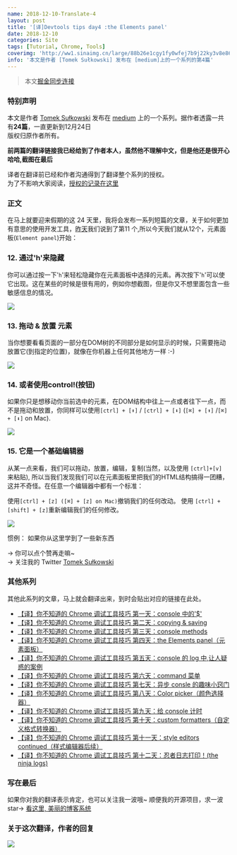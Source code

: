 ```yaml
---
name: 2018-12-10-Translate-4
layout: post
title: '[译]Devtools tips day4 :the Elements panel'
date: 2018-12-10
categories: Site
tags: [Tutorial, Chrome, Tools]
coverimg: 'http://ww1.sinaimg.cn/large/88b26e1cgy1fy0wfej7b9j22ky3v8e86.jpg'
info: '本文是作者 [Tomek Sułkowski] 发布在 [medium]上的一个系列的第4篇'
---
```


> 本文[掘金同步连接](https://juejin.im/editor/posts/5c0d2d85f265da612061a62f)

### 特别声明

本文是作者 [Tomek Sułkowski](https://twitter.com/sulco) 发布在 [medium](https://medium.com/@tomsu) 上的一个系列。据作者透露一共有**24篇**，一直更新到12月24日<br>
版权归原作者所有。<br>

**前两篇的翻译链接我已经给到了作者本人，虽然他不理解中文，但是他还是很开心哈哈,截图在最后**<br>

译者在翻译前已经和作者沟通得到了翻译整个系列的授权。<br>
为了不影响大家阅读，[授权的记录在这里](https://juejin.im/post/5c09a80151882521c81168a2)<br>

### 正文

在马上就要迎来假期的这 24 天里，我将会发布一系列短篇的文章，关于如何更加有意思的使用开发工具，[昨天](https://juejin.im/post/5c0a8ce6f265da6141716329)我们说到了第11 个,所以今天我们就从12个，元素面板(`Element panel`)开始：

### 12. 通过'h'来隐藏

你可以通过按一下'`h`'来轻松隐藏你在元素面板中选择的元素。再次按下'`h`'可以使它出现。这在某些的时候是很有用的，例如你想截图，但是你又不想里面包含一些敏感信息的情况。

![](https://user-gold-cdn.xitu.io/2018/12/9/1679379780c11ef3?w=1332&h=802&f=gif&s=1651328)

### 13. 拖动 & 放置 元素


当你想要看看页面的一部分在DOM树的不同部分是如何显示的时候，只需要拖动放置它(到指定的位置)，就像在你机器上任何其他地方一样 :-)

![](https://user-gold-cdn.xitu.io/2018/12/9/16793797bde74b62?w=1066&h=642&f=gif&s=891397)

### 14. 或者使用control!(按钮)

如果你只是想移动你当前选中的元素，在DOM结构中往上一点或者往下一点，而不是拖动和放置，你同样可以使用`[ctrl] + [⬆]` / `[ctrl] + [⬇]` (`[⌘] + [⬆]` /`[⌘] + [⬇]` on Mac).

![](https://user-gold-cdn.xitu.io/2018/12/9/16793797bf5d233e?w=1332&h=802&f=gif&s=3046583)



### 15. 它是一个基础编辑器

从某一点来看，我们可以拖动，放置，编辑，复制(当然，以及使用 `[ctrl]+[v]` 来粘贴), 所以当我们发现我们可以在元素面板里把我们的HTML结构搞得一团糟，这并不奇怪。在任意一个编辑器中都有一个标准：

使用`[ctrl] + [z] ([⌘] + [z] on Mac)`撤销我们的任何改动。
使用 `[ctrl] + [shift] + [z]`重新编辑我们的任何修改。

![](https://user-gold-cdn.xitu.io/2018/12/9/1679379788863b4e?w=1066&h=642&f=gif&s=5633497)

惯例： 如果你从这里学到了一些新东西

→ 你可以点个赞再走嘛~<br>
→ 关注我的 Twitter [Tomek Sułkowski](https://twitter.com/sulco)

### 其他系列

其他此系列的文章，马上就会翻译出来，到时会贴出对应的链接在此处。

- [【译】你不知道的 Chrome 调试工具技巧 第一天：console 中的'\$'](https://juejin.im/post/5c09a80151882521c81168a2)
- [【译】你不知道的 Chrome 调试工具技巧 第二天：copying & saving](https://juejin.im/post/5c0a0d5ff265da61117a1c75)
- [【译】你不知道的 Chrome 调试工具技巧 第三天：console methods](https://juejin.im/post/5c0a8ce6f265da6141716329)
- [【译】你不知道的 Chrome 调试工具技巧 第四天：the Elements panel（元素面板）](https://juejin.im/post/5c0d2d85f265da612061a62f)
- [【译】你不知道的 Chrome 调试工具技巧 第五天：console 的 log 中,让人疑惑的案例](https://juejin.im/post/5c0edc31f265da611c26d08a)
- [【译】你不知道的 Chrome 调试工具技巧 第六天：command 菜单](https://juejin.im/post/5c0ee12551882545e24ef291)
- [【译】你不知道的 Chrome 调试工具技巧 第七天：异步 consle 的趣味小窍门](https://juejin.im/post/5c0fdfc46fb9a049b13e0d82)
- [【译】你不知道的 Chrome 调试工具技巧 第八天：Color picker（颜色选择器）](https://juejin.im/post/5c10d9d1f265da6118019028)
- [【译】你不知道的 Chrome 调试工具技巧 第九天：给 console 计时](https://juejin.im/post/5c11809ef265da61141c76f1)
- [【译】你不知道的 Chrome 调试工具技巧 第十天：custom formatters（自定义格式转换器）](https://juejin.im/post/5c1365a9e51d452f8e6034cb)
- [【译】你不知道的 Chrome 调试工具技巧 第十一天：style editors continued（样式编辑器后续）](https://juejin.im/post/5c137ac3f265da617974b675)
- [【译】你不知道的 Chrome 调试工具技巧 第十二天：忍者日志打印！(the ninja logs)](https://juejin.im/post/5c16d943518825566d2365f3)

### 写在最后
如果你对我的翻译表示肯定，也可以关注我一波哦~
顺便我的开源项目，求一波 star→ [看这里, 美丽的博客系统](https://github.com/DendiSe7enGitHub/vue-blog-generater)


### 关于这次翻译，作者的回复

![](https://user-gold-cdn.xitu.io/2018/12/7/167893638e8c8caf?w=646&h=672&f=jpeg&s=89766)